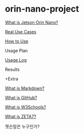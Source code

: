 # orin-nano-project

[What is Jetson Orin Nano?](What_is_Jetson_Orin_Nano.md)

[Real Use Cases](Real_Use_Cases.md)

[How to Use](How_to_Use.md)

Usage Plan

[Usage Log](Usage_Log.md)

Results


+Extra

[What is Markdown?](What_is_Markdowm.md)

[What is GitHub?](What_is_GitHub.md)

[What is W3Schools?](What_is_W3Schools.md)

[What is ZETA7?](https://github.com/nsdg08/orin-nano-project/new/main)

젯슨맘은 누구인가?
